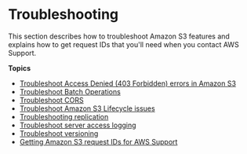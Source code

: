 # Troubleshooting<a name="troubleshooting"></a>

This section describes how to troubleshoot Amazon S3 features and explains how to get request IDs that you'll need when you contact AWS Support\.

**Topics**
+ [Troubleshoot Access Denied \(403 Forbidden\) errors in Amazon S3](troubleshoot-403-errors.md)
+ [Troubleshoot Batch Operations](troubleshooting-batch-operations.md)
+ [Troubleshoot CORS](cors-troubleshooting.md)
+ [Troubleshoot Amazon S3 Lifecycle issues](troubleshoot-lifecycle.md)
+ [Troubleshooting replication](replication-troubleshoot.md)
+ [Troubleshoot server access logging](troubleshooting-server-access-logging.md)
+ [Troubleshoot versioning](troubleshooting-versioning.md)
+ [Getting Amazon S3 request IDs for AWS Support](get-request-ids.md)
